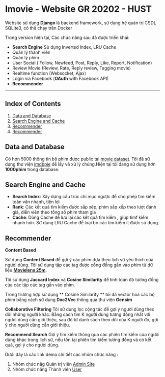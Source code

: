 # Imovie - Website GR 20202 - HUST
Website sử dụng **Django** là backend framework, sử dụng hệ quản trị CSDL SQLite3, có thể chạy trên Docker 

Trong version hiện tại, Các chức năng sau đã được triển khai:
- **Search Engine** Sử dụng Inverted Index, LRU Cache 
- Quản lý thành viên 
- Quản lý phim
- User Social ( Follow, Newfeed, Post, Reply, Like, Report, Notification)
- Review Movie (Review, Rate, Reply review, Tagging movie)
- Realtime function (Websocket, Ajax)
- Login via Facebook (**OAuth** with Facebook API)
- **Recommender** 

***

## Index of Contents
1. [Data and Database](#data-and-database)
2. [Search Engine and Cache](#search-engine)
3. [Recommender](#recommender)
4. [Recommender](#demo)

<a name="data-and-database"></a>

## Data and Database 
Có hơn 5000 thông tin bộ phim được public tại [movie dataset](https://www.kaggle.com/oxanozaep/imdb-eda/data). Tôi đã sử dụng thư viện [imdbpie](https://pypi.org/project/imdbpie/) để lấy và xử lý chúng.Hiện tại tôi đang sử dụng hơn **1000phim** trong database. 

<a name="search-engine"></a>

## Search Engine and Cache

- **Search Index**: Xây dựng cấu trúc chỉ mục ngược để cho phép tìm kiếm toàn văn nhanh, tiện lợi
- **Rank**: Các kết quả tìm kiếm được sắp xếp, phim sắp xếp theo lượt đánh giá, diễn viên theo tổng số phim tham gia
- **Cache**: Dùng Cache để lưu lại các kết quả tìm kiếm , giúp timf kiếm nhanh hơn. Sử dụng LRU Cache để loại bỏ các tìm kiếm ít được sử dụng.

<a name="recommender"></a>

## Recommender

**Content Based**

Sử dụng **Content Based** để gợi ý các phim dựa theo lịch sử yêu thích của người dùng. Tôi sử dụng tập các tag được cồng đồng gắn vào phim từ dữ liệu [**Movielens 25m**](https://grouplens.org/datasets/movielens/25m/).

Tôi sử dụng **Jaccard Index** và **Cosine Similarity** để tính toán độ tương đồng của các tập các tag gắn vào phim. 

Trong trường hợp sử dụng ** Cosine Similarity ** tôi đã vector hoá các bộ phim bằng cách sử dụng **Doc2Vec** thông qua thư viện **Gensim**

**Collaborative Filtering**
Tôi sử dụng lọc cộng tác để gợi ý người dùng theo dõi những người khác. Bằng cách tìm K người dùng tương đồng nhất với người dùng cần giới thiệu, sau đó từ danh sách theo dõi của K người đó, gợi ý cho người dùng cần giới thiệu.

**Recommend Search**
Gợi ý tìm kiếm thông qua các phiên tìm kiếm của người dùng khác trong lịch sử, nếu tồn tại phiên tìm kiếm tương đồng và có kết quả, gợi ý cho người dùng.

<a name="demo"></a>

Dưới đây là các link demo chi tiết các nhóm chức năng :
1. Nhóm chức năg Quản trị viên [Admin Site](https://www.youtube.com/watch?v=eV8ekPgnYhs)
2. Nhóm chức năng Thành viên [User](https://www.youtube.com/watch?v=iVZ4qBHkLj0)

